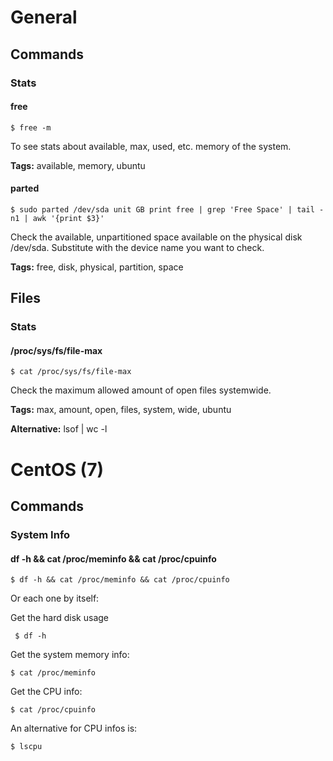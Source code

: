 

# General
## Commands
### Stats
#### free

    $ free -m

To see stats about available, max, used, etc. memory of the system.

**Tags:** available, memory, ubuntu

#### parted

    $ sudo parted /dev/sda unit GB print free | grep 'Free Space' | tail -n1 | awk '{print $3}'

Check the available, unpartitioned space available on the physical disk /dev/sda. Substitute with the device name you want to check.

**Tags:** free, disk, physical, partition, space

## Files

### Stats
#### /proc/sys/fs/file-max

    $ cat /proc/sys/fs/file-max

Check the maximum allowed amount of open files systemwide.

**Tags:** max, amount, open, files, system, wide, ubuntu

**Alternative:** lsof | wc -l

# CentOS (7)
## Commands
### System Info
#### df -h && cat /proc/meminfo && cat /proc/cpuinfo

    $ df -h && cat /proc/meminfo && cat /proc/cpuinfo

Or each one by itself:

Get the hard disk usage

     $ df -h

Get the system memory info:

    $ cat /proc/meminfo

Get the CPU info:

    $ cat /proc/cpuinfo

An alternative for CPU infos is:

	$ lscpu
